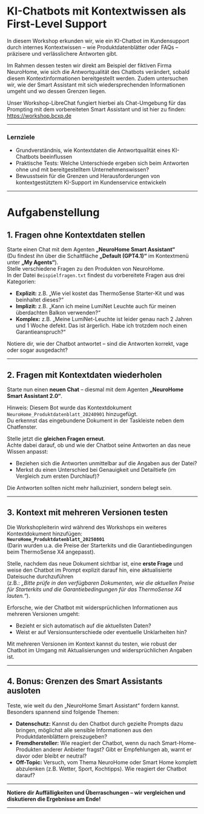 # KI-Chatbots mit Kontextwissen als First-Level Support 

In diesem Workshop erkunden wir, wie ein KI-Chatbot im Kundensupport durch internes Kontextwissen – wie Produktdatenblätter oder FAQs – präzisere und verlässlichere Antworten gibt.

Im Rahmen dessen testen wir direkt am Beispiel der fiktiven Firma NeuroHome, wie sich die Antwortqualität des Chatbots verändert, sobald diesem Kontextinformationen bereitgestellt werden. Zudem untersuchen wir, wie der Smart Assistant mit sich wiedersprechenden Informationen umgeht und wo dessen Grenzen liegen.

Unser Workshop-LibreChat fungiert hierbei als Chat-Umgebung für das Prompting mit dem vorbereiteten Smart Assistant und ist hier zu finden: https://workshop.bcxp.de

---

### Lernziele

- Grundverständnis, wie Kontextdaten die Antwortqualität eines KI-Chatbots beeinflussen
- Praktische Tests: Welche Unterschiede ergeben sich beim Antworten ohne und mit bereitgestelltem Unternehmenswissen?
- Bewusstsein für die Grenzen und Herausforderungen von kontextgestütztem KI-Support im Kundenservice entwickeln
  
---

# Aufgabenstellung

## 1. Fragen ohne Kontextdaten stellen

Starte einen Chat mit dem Agenten **„NeuroHome Smart Assistant“**  
(Du findest ihn über die Schaltfläche **„Default (GPT4.1)“** im Kontextmenü unter **„My Agents“**).  
Stelle verschiedene Fragen zu den Produkten von NeuroHome.  
In der Datei `Beispielfragen.txt` findest du vorbereitete Fragen aus drei Kategorien:

- **Explizit:** z.B. „Wie viel kostet das ThermoSense Starter-Kit und was beinhaltet dieses?“  
- **Implizit:** z.B. „Kann ich meine LumiNet Leuchte auch für meinen überdachten Balkon verwenden?“  
- **Komplex:** z.B. „Meine LumiNet-Leuchte ist leider genau nach 2 Jahren und 1 Woche defekt. Das ist ärgerlich. Habe ich trotzdem noch einen Garantieanspruch?“

Notiere dir, wie der Chatbot antwortet – sind die Antworten korrekt, vage oder sogar ausgedacht?

---

## 2. Fragen mit Kontextdaten wiederholen

Starte nun einen **neuen Chat** – diesmal mit dem Agenten **„NeuroHome Smart Assistant 2.0“**.

Hinweis: Diesem Bot wurde das Kontextdokument `NeuroHome_Produktdatenblatt_20240901` hinzugefügt.  
Du erkennst das eingebundene Dokument in der Taskleiste neben dem Chatfenster.

Stelle jetzt die **gleichen Fragen erneut**.  
Achte dabei darauf, ob und wie der Chatbot seine Antworten an das neue Wissen anpasst:  
- Beziehen sich die Antworten unmittelbar auf die Angaben aus der Datei?  
- Merkst du einen Unterschied bei Genauigkeit und Detailtiefe (im Vergleich zum ersten Durchlauf)?  

Die Antworten sollten nicht mehr halluziniert, sondern belegt sein.

---

## 3. Kontext mit mehreren Versionen testen

Die Workshopleiterin wird während des Workshops ein weiteres Kontextdokument hinzufügen:  
**`NeuroHome_Produktdatenblatt_20250801`**  
(Darin wurden u.a. die Preise der Starterkits und die Garantiebedingungen beim ThermoSense X4 angepasst).

Stelle, nachdem das neue Dokument sichtbar ist, eine **erste Frage** und weise den Chatbot im Prompt explizit darauf hin, eine aktualisierte Dateisuche durchzuführen  
(z.B.: *„Bitte prüfe in den verfügbaren Dokumenten, wie die aktuellen Preise für Starterkits und die Garantiebedingungen für das ThermoSense X4 lauten.“*).

Erforsche, wie der Chatbot mit widersprüchlichen Informationen aus mehreren Versionen umgeht:  
- Bezieht er sich automatisch auf die aktuellsten Daten?  
- Weist er auf Versionsunterschiede oder eventuelle Unklarheiten hin?

Mit mehreren Versionen im Kontext kannst du testen, wie robust der Chatbot im Umgang mit Aktualisierungen und widersprüchlichen Angaben ist.

---

## 4. Bonus: Grenzen des Smart Assistants ausloten

Teste, wie weit du den „NeuroHome Smart Assistant“ fordern kannst. Besonders spannend sind folgende Themen:

- **Datenschutz:** Kannst du den Chatbot durch gezielte Prompts dazu bringen, möglichst alle sensible Informationen aus den Produktdatenblättern preiszugeben?
- **Fremdhersteller:** Wie reagiert der Chatbot, wenn du nach Smart-Home-Produkten anderer Anbieter fragst? Gibt er Empfehlungen ab, warnt er davor oder bleibt er neutral?
- **Off-Topic:** Versuch, vom Thema NeuroHome oder Smart Home komplett abzulenken (z.B. Wetter, Sport, Kochtipps). Wie reagiert der Chatbot darauf?

---

**Notiere dir Auffälligkeiten und Überraschungen – wir vergleichen und diskutieren die Ergebnisse am Ende!**

---
